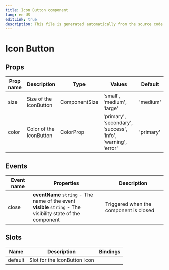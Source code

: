 ```yaml
---
title: Icon Button component
lang: en-US
editLink: true
description: This file is generated automatically from the source code. Changes made here will be lost.
---
```


# Icon Button

<!--@include: ./iconButton.doc.md-->

## Props

| Prop name | Description             | Type          | Values                                                        | Default   |
| --------- | ----------------------- | ------------- | ------------------------------------------------------------- | --------- |
| size      | Size of the IconButton  | ComponentSize | 'small', 'medium', 'large'                                    | 'medium'  |
| color     | Color of the IconButton | ColorProp     | 'primary', 'secondary', 'success', 'info', 'warning', 'error' | 'primary' |

## Events

| Event name | Properties                                                                                                      | Description                            |
| ---------- | --------------------------------------------------------------------------------------------------------------- | -------------------------------------- |
| close      | **eventName** `string` - The name of the event<br/>**visible** `string` - The visibility state of the component | Triggered when the component is closed |

## Slots

| Name    | Description                  | Bindings |
| ------- | ---------------------------- | -------- |
| default | Slot for the IconButton icon |          |
